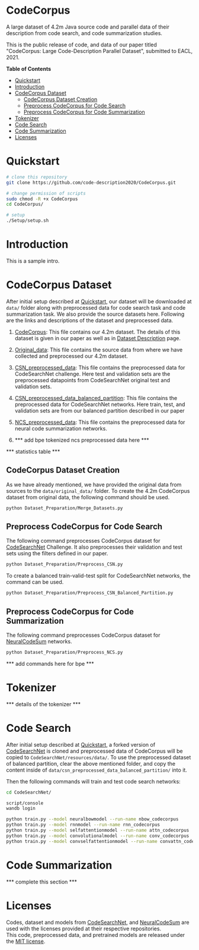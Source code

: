 # CodeCorpus

A large dataset of 4.2m Java source code and parallel data of their description from code search, and code summarization studies.

This is the public release of code, and data of our paper titled "CodeCorpus: Large Code-Description Parallel Dataset", submitted to EACL, 2021.

**Table of Contents**

<!-- TOC depthFrom:1 depthTo:6 withLinks:1 updateOnSave:1 orderedList:0 -->

- [Quickstart](#quickstart)
- [Introduction](#introduction)
- [CodeCorpus Dataset](#codecorpus-dataset)
    - [CodeCorpus Dataset Creation](#codecorpus-dataset-creation)
    - [Preprocess CodeCorpus for Code Search](#preprocess-codecorpus-for-code-search)
    - [Preprocess CodeCorpus for Code Summarization](#preprocess-codecorpus-for-code-summarization)
- [Tokenizer](#tokenizer)
- [Code Search](#code-search)
- [Code Summarization](#code-summarization)
- [Licenses](#licenses)

<!-- /TOC -->


# Quickstart
  ```bash
  # clone this repository
  git clone https://github.com/code-description2020/CodeCorpus.git
  
  # change permission of scripts
  sudo chmod -R +x CodeCorpus
  cd CodeCorpus/

  # setup
  ./Setup/setup.sh
  ```

# Introduction
This is a sample intro.


# CodeCorpus Dataset
After initial setup described at [Quickstart](#quickstart), our dataset will be downloaded at `data/` folder along with preprocessed data for code search task and code summarization task. We also provide the source datasets here. Following are the links and descriptions of the dataset and preprocessed data.

1. [CodeCorpus](https://mega.nz/file/Rsx3zaqY#stMEpCe33JLAIcslPZRf6sKXcka3JW3eivgjR5DFl5U): This file contains our 4.2m dataset. The details of this dataset is given in our paper as well as in [Dataset Description](https://github.com/code-description2020/CodeCorpus/blob/master/Dataset%20Description.md) page.

2. [Original_data](https://mega.nz/file/ZpoBla5a#qeSxMXP6v-2FEI237cIVrFhuqnq5DHh88_EKuReSY3k): This file contains the source data from where we have collected and preprocessed our 4.2m dataset.

3. [CSN_preprocessed_data](https://mega.nz/file/Q4oxQCIb#CT7P5zq1WbiWOLTeafg-mFD2QZEmF1YwZmDhGZkzU90): This file contains the preprocessed data for CodeSearchNet challenge. Here test and validation sets are the preprocessed datapoints from CodeSearchNet original test and validation sets.

4. [CSN_preprocessed_data_balanced_partition](https://mega.nz/file/t543VCyA#4BLjB28yYNDT9kXBs6NWmY1ADOCMyuvqDXLg9yPhiaI): This file contains the preprocessed data for CodeSearchNet networks. Here train, test, and validation sets are from our balanced partition described in our paper

5. [NCS_preprocessed_data](https://mega.nz/file/Npo1RaBZ#ug6jJPacpjNht537PmOwxsR2MlOps0Y-LOwhx8lQ5ys): This file contains the preprocessed data for neural code summarization networks.

6. *** add bpe tokenized ncs preprocessed data here ***

*** statistics table ***

## CodeCorpus Dataset Creation
As we have already mentioned, we have provided the original data from sources to the `data/original_data/` folder. To create the 4.2m CodeCorpus dataset from original data, the following command should be used.
 ```bash
 python Dataset_Preparation/Merge_Datasets.py
 ```

## Preprocess CodeCorpus for Code Search 
The following command preprocesses CodeCorpus dataset for [CodeSearchNet](https://arxiv.org/abs/1909.09436) Challenge. It also preprocesses their validation and test sets using the filters defined in our paper.
 ```bash
 python Dataset_Preparation/Preprocess_CSN.py
 ```

 To create a balanced train-valid-test split for CodeSearchNet networks, the command can be used.
  ```bash
 python Dataset_Preparation/Preprocess_CSN_Balanced_Partition.py
 ```

## Preprocess CodeCorpus for Code Summarization
The following command preprocesses CodeCorpus dataset for [NeuralCodeSum](https://arxiv.org/abs/2005.00653) networks.
  ```bash
 python Dataset_Preparation/Preprocess_NCS.py
 ```

 *** add commands here for bpe ***

# Tokenizer

*** details of the tokenizer ***


# Code Search
After initial setup described at [Quickstart](#quickstart), a forked version of [CodeSearchNet](https://github.com/code-description2020/CodeSearchNet.git) is cloned and preprocessed data of CodeCorpus will be copied to `CodeSearchNet/resources/data/`. To use the preprocessed dataset of balanced partition, clear the above mentioned folder, and copy the content inside of `data/csn_preprocessed_data_balanced_partition/` into it.

Then the following commands will train and test code search networks:
 ```bash
 cd CodeSearchNet/
 
 script/console
 wandb login
 
 python train.py --model neuralbowmodel --run-name nbow_codecorpus
 python train.py --model rnnmodel --run-name rnn_codecorpus
 python train.py --model selfattentionmodel --run-name attn_codecorpus
 python train.py --model convolutionalmodel --run-name conv_codecorpus
 python train.py --model convselfattentionmodel --run-name convattn_codecorpus
 ```

# Code Summarization
*** complete this section ***

# Licenses
Codes, dataset and models from [CodeSearchNet](https://github.com/github/CodeSearchNet.git), and [NeuralCodeSum](https://github.com/wasiahmad/NeuralCodeSum.git) are used with the licenses provided at their respective repositories.   
This code, preprocessed data, and pretrained models are released under the [MIT license](https://github.com/code-description2020/CodeCorpus/blob/master/LICENSE).